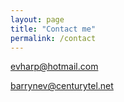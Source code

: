 ```yaml
---
layout: page
title: "Contact me"
permalink: /contact
---
```


[evharp@hotmail.com](mailto:evharp@hotmail.com)

[barrynev@centurytel.net](mailto:barrynev@centurytel.net)
